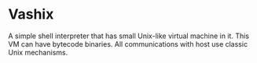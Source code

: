 # Vashix
A simple shell interpreter that has small Unix-like virtual machine in it. This VM can have bytecode binaries. All communications with host use classic Unix mechanisms.
